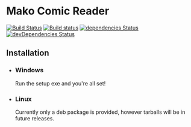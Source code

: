 # Mako Comic Reader
[![Build Status](https://travis-ci.org/LordDeimos/Mako.svg?branch=master)](https://travis-ci.org/LordDeimos/Mako) [![Build status](https://ci.appveyor.com/api/projects/status/dt9x751u4dasgjfe?svg=true)](https://ci.appveyor.com/project/LordDeimos/mako) [![dependencies Status](https://david-dm.org/LordDeimos/Mako/status.svg)](https://david-dm.org/LordDeimos/Mako) [![devDependencies Status](https://david-dm.org/LordDeimos/Mako/dev-status.svg)](https://david-dm.org/LordDeimos/Mako?type=dev)

## Installation
* ### Windows

   Run the setup exe and you're all set!
* ### Linux

   Currently only a deb package is provided, however tarballs will be in future releases.
